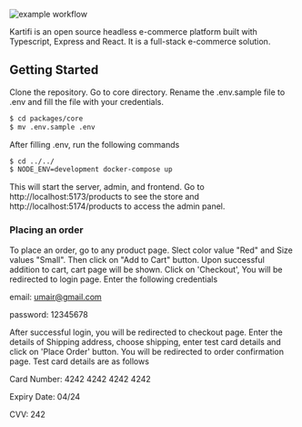 ![example workflow](https://github.com/kartifi/kartifi-js/actions/workflows/playwright.yml/badge.svg)

Kartifi is an open source headless e-commerce platform built with Typescript, Express and React. It is a full-stack e-commerce solution.

## Getting Started
Clone the repository. Go to core directory. Rename the .env.sample file to .env and fill the file with your credentials. 
```bash
$ cd packages/core
$ mv .env.sample .env
```
After filling .env, run the following commands
```bash
$ cd ../../
$ NODE_ENV=development docker-compose up
```
This will start the server, admin, and frontend. Go to http://localhost:5173/products to see the store and http://localhost:5174/products to access the admin panel.

### Placing an order
To place an order, go to any product page. Slect color value  "Red" and Size values "Small". Then click on "Add to Cart" button. Upon successful addition to cart, cart page will be shown. Click on 'Checkout', You will be redirected to login page. Enter the following credentials

email: umair@gmail.com

password: 12345678

After successful login, you will be redirected to checkout page. Enter the details of Shipping address, choose shipping, enter test card details and click on 'Place Order' button. You will be redirected to order confirmation page. Test card details are as follows

Card Number: 4242 4242 4242 4242

Expiry Date: 04/24

CVV: 242
